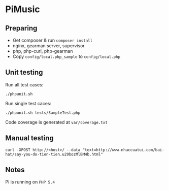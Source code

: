 # PiMusic

## Preparing

- Get composer & run `composer install`
- nginx, gearman server, supervisor
- php, php-curl, php-gearman
- Copy `config/local.php_sample` to `config/local.php`

## Unit testing

Run all test cases:

	./phpunit.sh

Run single test caces:

	./phpunit.sh tests/SampleTest.php

Code coverage is generated at `var/coverage.txt`

## Manual testing

	curl -XPOST http://<host>/ --data "text=http://www.nhaccuatui.com/bai-hat/say-you-do-tien-tien.u29bozMlBM4b.html"

## Notes

Pi is running on `PHP 5.4`
